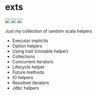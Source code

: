 # exts

[<img src="https://img.shields.io/maven-central/v/com.sksamuel.exts/exts_2.10*.svg?label=latest%20release%20for%202.10"/>](http://search.maven.org/#search%7Cga%7C1%7Ca%3A%22exts_2.10%22)
[<img src="https://img.shields.io/maven-central/v/com.sksamuel.exts/exts_2.11*.svg?label=latest%20release%20for%202.11"/>](http://search.maven.org/#search%7Cga%7C1%7Ca%3A%22exts_2.11%22)
[<img src="https://img.shields.io/maven-central/v/com.sksamuel.exts/exts_2.12*.svg?label=latest%20release%20for%202.12"/>](http://search.maven.org/#search%7Cga%7C1%7Ca%3A%22exts_2.12%22)

Just my collection of random scala helpers

* Executor implicits
* Option helpers
* Using trait (closable helper)
* Collections
* Concurrent iterators
* Lifecycle helper
* Future methods
* IO helpers
* Resultset iterators
* Jdbc helpers